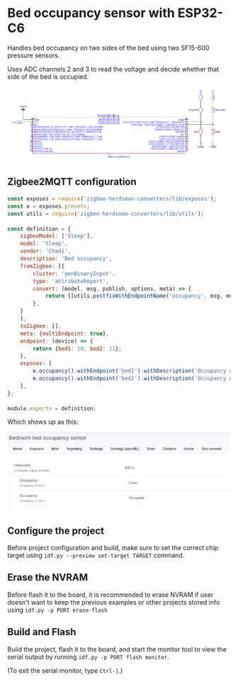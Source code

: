 # Bed occupancy sensor with ESP32-C6

Handles bed occupancy on two sides of the bed using two SF15-600 pressure sensors.

Uses ADC channels 2 and 3 to read the voltage and decide whether that side of the bed is occupied.

![Schematic](docs/Schematic_ESP32-C6-Bed-Occupancy.png)

## Zigbee2MQTT configuration

```js
const exposes = require('zigbee-herdsman-converters/lib/exposes');
const e = exposes.presets;
const utils = require('zigbee-herdsman-converters/lib/utils');

const definition = {
    zigbeeModel: ['Sleep'],
    model: 'Sleep',
    vendor: 'Chadi',
    description: 'Bed occupancy',
    fromZigbee: [{
        cluster: 'genBinaryInput',
        type: 'attributeReport',
        convert: (model, msg, publish, options, meta) => {
            return {[utils.postfixWithEndpointName('occupancy', msg, model, meta)]: msg.data.presentValue === 1 ? true : false};
        },
    }
    ],
    toZigbee: [],
    meta: {multiEndpoint: true},
    endpoint: (device) => {
        return {bed1: 10, bed2: 11};
    },
    exposes: [
        e.occupancy().withEndpoint('bed1').withDescription('Occupancy of bed 1'),
        e.occupancy().withEndpoint('bed2').withDescription('Occupancy of bed 2')
    ],
};

module.exports = definition;
```
Which shows up as this:

![Zigbee2MQTT](docs/Zigbee2MQTT.png)

## Configure the project

Before project configuration and build, make sure to set the correct chip target
using `idf.py --preview set-target TARGET` command.

## Erase the NVRAM

Before flash it to the board, it is recommended to erase NVRAM if user doesn't want to keep the previous examples or
other projects stored info using `idf.py -p PORT erase-flash`

## Build and Flash

Build the project, flash it to the board, and start the monitor tool to view the serial output by
running `idf.py -p PORT flash monitor`.

(To exit the serial monitor, type ``Ctrl-]``.)
